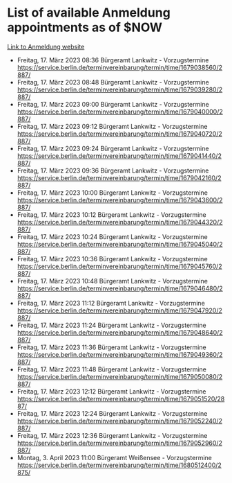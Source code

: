 # List of available Anmeldung appointments as of $NOW
[Link to Anmeldung website](https://service.berlin.de/terminvereinbarung/termin/tag.php?termin=1&anliegen[]=120686&dienstleisterlist=122210,122217,327316,122219,327312,122227,327314,122231,327346,122243,327348,122254,122252,329742,122260,329745,122262,329748,122271,327278,122273,327274,122277,327276,330436,122280,327294,122282,327290,122284,327292,122291,327270,122285,327266,122286,327264,122296,327268,150230,329760,122297,327286,122294,327284,122312,329763,122314,329775,122304,327330,122311,327334,122309,327332,317869,122281,327352,122279,329772,122283,122276,327324,122274,327326,122267,329766,122246,327318,122251,327320,122257,327322,122208,327298,122226,327300&herkunft=http%3A%2F%2Fservice.berlin.de%2Fdienstleistung%2F120686%2F)
- Freitag, 17. März 2023 08:36 Bürgeramt Lankwitz - Vorzugstermine https://service.berlin.de/terminvereinbarung/termin/time/1679038560/2887/
- Freitag, 17. März 2023 08:48 Bürgeramt Lankwitz - Vorzugstermine https://service.berlin.de/terminvereinbarung/termin/time/1679039280/2887/
- Freitag, 17. März 2023 09:00 Bürgeramt Lankwitz - Vorzugstermine https://service.berlin.de/terminvereinbarung/termin/time/1679040000/2887/
- Freitag, 17. März 2023 09:12 Bürgeramt Lankwitz - Vorzugstermine https://service.berlin.de/terminvereinbarung/termin/time/1679040720/2887/
- Freitag, 17. März 2023 09:24 Bürgeramt Lankwitz - Vorzugstermine https://service.berlin.de/terminvereinbarung/termin/time/1679041440/2887/
- Freitag, 17. März 2023 09:36 Bürgeramt Lankwitz - Vorzugstermine https://service.berlin.de/terminvereinbarung/termin/time/1679042160/2887/
- Freitag, 17. März 2023 10:00 Bürgeramt Lankwitz - Vorzugstermine https://service.berlin.de/terminvereinbarung/termin/time/1679043600/2887/
- Freitag, 17. März 2023 10:12 Bürgeramt Lankwitz - Vorzugstermine https://service.berlin.de/terminvereinbarung/termin/time/1679044320/2887/
- Freitag, 17. März 2023 10:24 Bürgeramt Lankwitz - Vorzugstermine https://service.berlin.de/terminvereinbarung/termin/time/1679045040/2887/
- Freitag, 17. März 2023 10:36 Bürgeramt Lankwitz - Vorzugstermine https://service.berlin.de/terminvereinbarung/termin/time/1679045760/2887/
- Freitag, 17. März 2023 10:48 Bürgeramt Lankwitz - Vorzugstermine https://service.berlin.de/terminvereinbarung/termin/time/1679046480/2887/
- Freitag, 17. März 2023 11:12 Bürgeramt Lankwitz - Vorzugstermine https://service.berlin.de/terminvereinbarung/termin/time/1679047920/2887/
- Freitag, 17. März 2023 11:24 Bürgeramt Lankwitz - Vorzugstermine https://service.berlin.de/terminvereinbarung/termin/time/1679048640/2887/
- Freitag, 17. März 2023 11:36 Bürgeramt Lankwitz - Vorzugstermine https://service.berlin.de/terminvereinbarung/termin/time/1679049360/2887/
- Freitag, 17. März 2023 11:48 Bürgeramt Lankwitz - Vorzugstermine https://service.berlin.de/terminvereinbarung/termin/time/1679050080/2887/
- Freitag, 17. März 2023 12:12 Bürgeramt Lankwitz - Vorzugstermine https://service.berlin.de/terminvereinbarung/termin/time/1679051520/2887/
- Freitag, 17. März 2023 12:24 Bürgeramt Lankwitz - Vorzugstermine https://service.berlin.de/terminvereinbarung/termin/time/1679052240/2887/
- Freitag, 17. März 2023 12:36 Bürgeramt Lankwitz - Vorzugstermine https://service.berlin.de/terminvereinbarung/termin/time/1679052960/2887/
- Montag, 3. April 2023 11:00 Bürgeramt Weißensee - Vorzugstermine https://service.berlin.de/terminvereinbarung/termin/time/1680512400/2875/
